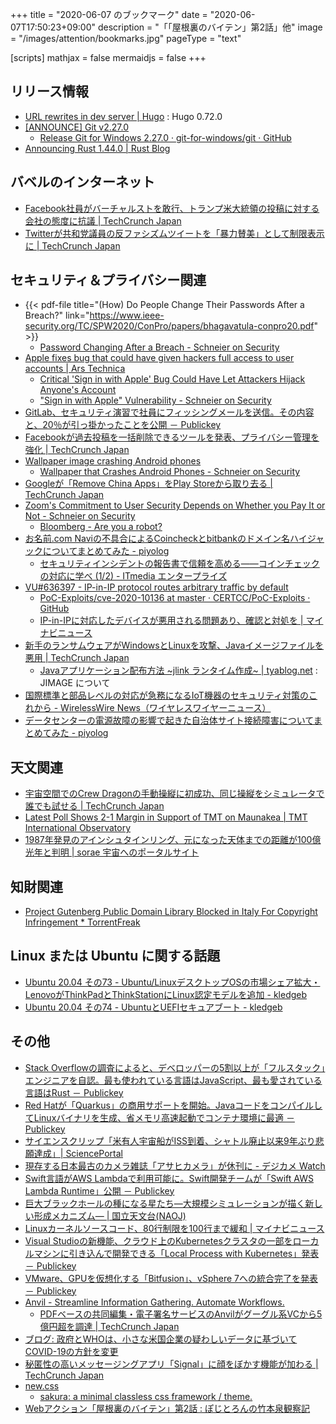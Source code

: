 +++
title = "2020-06-07 のブックマーク"
date =  "2020-06-07T17:50:23+09:00"
description = "「「屋根裏のバイテン」第2話」他"
image = "/images/attention/bookmarks.jpg"
pageType = "text"

[scripts]
  mathjax = false
  mermaidjs = false
+++

## リリース情報

- [URL rewrites in dev server | Hugo](https://gohugo.io/news/0.72.0-relnotes/) : Hugo 0.72.0
- [[ANNOUNCE] Git v2.27.0](https://lore.kernel.org/git/xmqqzh9mu4my.fsf@gitster.c.googlers.com/T/)
    - [Release Git for Windows 2.27.0 · git-for-windows/git · GitHub](https://github.com/git-for-windows/git/releases/tag/v2.27.0.windows.1)
- [Announcing Rust 1.44.0 | Rust Blog](https://blog.rust-lang.org/2020/06/04/Rust-1.44.0.html)

## バベルのインターネット

- [Facebook社員がバーチャルストを敢行、トランプ米大統領の投稿に対する会社の態度に抗議  |  TechCrunch Japan](https://jp.techcrunch.com/2020/06/02/2020-06-01-facebook-employees-stage-virtual-walkout-in-protest-of-companys-stance-on-trump-posts/)
- [Twitterが共和党議員の反ファシズムツイートを「暴力賛美」として制限表示に  |  TechCrunch Japan](https://jp.techcrunch.com/2020/06/02/2020-06-01-twitter-matt-gaetz-antifa-tweet/)

## セキュリティ＆プライバシー関連

- {{< pdf-file title="(How) Do People Change Their Passwords After a Breach?" link="https://www.ieee-security.org/TC/SPW2020/ConPro/papers/bhagavatula-conpro20.pdf" >}}
    - [Password Changing After a Breach - Schneier on Security](https://www.schneier.com/blog/archives/2020/06/password_changi.html)
- [Apple fixes bug that could have given hackers full access to user accounts | Ars Technica](https://arstechnica.com/information-technology/2020/06/apple-fixes-bug-that-could-have-given-hackers-unauthorized-to-user-accounts/)
    - [Critical 'Sign in with Apple' Bug Could Have Let Attackers Hijack Anyone's Account](https://thehackernews.com/2020/05/sign-in-with-apple-hacking.html)
    - ["Sign in with Apple" Vulnerability - Schneier on Security](https://www.schneier.com/blog/archives/2020/06/sign_in_with_ap.html)
- [GitLab、セキュリティ演習で社員にフィッシングメールを送信。その内容と、20％が引っ掛かったことを公開 － Publickey](https://www.publickey1.jp/blog/20/gitlab20.html)
- [Facebookが過去投稿を一括削除できるツールを発表、プライバシー管理を強化  |  TechCrunch Japan](https://jp.techcrunch.com/2020/06/03/2020-06-02-how-to-delete-old-facebook-posts-manage-activity/)
- [Wallpaper image crashing Android phones](https://techxplore.com/news/2020-06-wallpaper-image-android.html)
    - [Wallpaper that Crashes Android Phones - Schneier on Security](https://www.schneier.com/blog/archives/2020/06/wallpaper_that_.html)
- [Googleが「Remove China Apps」をPlay Storeから取り去る  |  TechCrunch Japan](https://jp.techcrunch.com/2020/06/03/2020-06-02-remove-china-apps-google-play-store/)
- [Zoom's Commitment to User Security Depends on Whether you Pay It or Not - Schneier on Security](https://www.schneier.com/blog/archives/2020/06/zooms_commitmen.html)
    - [Bloomberg - Are you a robot?](https://www.bloomberg.com/tosv2.html?vid=&uuid=3dcb6db0-a6cd-11ea-8a9d-3587c366f127&url=L3RlY2hub2xvZ3k=)
- [お名前.com Naviの不具合によるCoincheckとbitbankのドメイン名ハイジャックについてまとめてみた - piyolog](https://piyolog.hatenadiary.jp/entry/2020/06/04/170423)
    - [セキュリティインシデントの報告書で信頼を高める——コインチェックの対応に学べ (1/2) - ITmedia エンタープライズ](https://www.itmedia.co.jp/enterprise/articles/2006/09/news045.html)
- [VU#636397 - IP-in-IP protocol routes arbitrary traffic by default](https://kb.cert.org/vuls/id/636397)
    - [PoC-Exploits/cve-2020-10136 at master · CERTCC/PoC-Exploits · GitHub](https://github.com/CERTCC/PoC-Exploits/tree/master/cve-2020-10136)
    - [IP-in-IPに対応したデバイスが悪用される問題あり、確認と対処を | マイナビニュース](https://news.mynavi.jp/article/20200604-1047869/)
- [新手のランサムウェアがWindowsとLinuxを攻撃、Javaイメージファイルを悪用  |  TechCrunch Japan](https://jp.techcrunch.com/2020/06/06/2020-06-04-tycoon-java-ransomware/)
    - [Javaアプリケーション配布方法 ~jlink ランタイム作成~ | tyablog.net](https://tyablog.net/2020/04/11/java-packages-with-jlink/) : JIMAGE について
- [国際標準と部品レベルの対応が急務になるIoT機器のセキュリティ対策のこれから - WirelessWire News（ワイヤレスワイヤーニュース）](https://wirelesswire.jp/2020/06/75720/)
- [データセンターの電源故障の影響で起きた自治体サイト接続障害についてまとめてみた - piyolog](https://piyolog.hatenadiary.jp/entry/2020/06/07/125835)

## 天文関連

- [宇宙空間でのCrew Dragonの手動操縦に初成功、同じ操縦をシミュレータで誰でも試せる  |  TechCrunch Japan](https://jp.techcrunch.com/2020/06/01/2020-05-30-nasa-astronauts-successfully-pilot-spacexs-crew-dragon-spacecraft-manually-for-the-first-time/)
- [Latest Poll Shows 2-1 Margin in Support of TMT on Maunakea | TMT International Observatory](https://www.tmt.org/news/466)
- [1987年発見のアインシュタインリング、元になった天体までの距離が100億光年と判明 | sorae 宇宙へのポータルサイト](https://sorae.info/astronomy/20200602-einstein-ring.html)

## 知財関連

- [Project Gutenberg Public Domain Library Blocked in Italy For Copyright Infringement * TorrentFreak](https://torrentfreak.com/project-gutenberg-public-domain-library-blocked-in-italy-for-copyright-infringement-200603/)

## Linux または Ubuntu に関する話題

- [Ubuntu 20.04 その73 - Ubuntu/LinuxデスクトップOSの市場シェア拡大・LenovoがThinkPadとThinkStationにLinux認定モデルを追加 - kledgeb](https://kledgeb.blogspot.com/2020/06/ubuntu-2004-73-ubuntulinuxoslenovothink.html)
- [Ubuntu 20.04 その74 - UbuntuとUEFIセキュアブート - kledgeb](https://kledgeb.blogspot.com/2020/06/ubuntu-2004-74-ubuntuuefi.html)

## その他

- [Stack Overflowの調査によると、デベロッパーの5割以上が「フルスタック」エンジニアを自認。最も使われている言語はJavaScript、最も愛されている言語はRust － Publickey](https://www.publickey1.jp/blog/20/stack_overflow5javascriptrust.html)
- [Red Hatが「Quarkus」の商用サポートを開始。JavaコードをコンパイルしてLinuxバイナリを生成、省メモリ高速起動でコンテナ環境に最適 － Publickey](https://www.publickey1.jp/blog/20/red_hatquarkusjavalinux.html)
- [サイエンスクリップ「米有人宇宙船がISS到着、シャトル廃止以来9年ぶり悲願達成」| SciencePortal](https://scienceportal.jst.go.jp/clip/20200601_01.html)
- [現存する日本最古のカメラ雑誌「アサヒカメラ」が休刊に - デジカメ Watch](https://dc.watch.impress.co.jp/docs/news/1256/119/index.html)
- [Swift言語がAWS Lambdaで利用可能に。Swift開発チームが「Swift AWS Lambda Runtime」公開 － Publickey](https://www.publickey1.jp/blog/20/swiftaws_lambdaswiftswift_aws_lambda_runtime.html)
- [巨大ブラックホールの種になる星たち―大規模シミュレーションが描く新しい形成メカニズム― | 国立天文台(NAOJ)](https://www.nao.ac.jp/news/science/2020/20200602-cfca.html)
- [Linuxカーネルソースコード、80行制限を100行まで緩和 | マイナビニュース](https://news.mynavi.jp/article/20200602-1047066/)
- [Visual Studioの新機能、クラウド上のKubernetesクラスタの一部をローカルマシンに引き込んで開発できる「Local Process with Kubernetes」発表 － Publickey](https://www.publickey1.jp/blog/20/visual_studiokuberneteslocal_process_with_kubernetes.html)
- [VMware、GPUを仮想化する「Bitfusion」、vSphere 7への統合完了を発表 － Publickey](https://www.publickey1.jp/blog/20/vmwaregpubitfusionvsphere_7.html)
- [Anvil - Streamline Information Gathering. Automate Workflows.](https://www.useanvil.com/)
    - [PDFベースの共同編集・電子署名サービスのAnvilがグーグル系VCから5億円超を調達  |  TechCrunch Japan](https://jp.techcrunch.com/2020/06/04/2020-06-03-paperwork-automation-platform-anvil-raises-5-million-from-googles-gradient-ventures/)
- [ブログ: 政府とWHOは、小さな米国企業の疑わしいデータに基づいてCOVID-19の方針を変更](https://okuranagaimo.blogspot.com/2020/06/whocovid-19.html)
- [秘匿性の高いメッセージングアプリ「Signal」に顔をぼかす機能が加わる  |  TechCrunch Japan](https://jp.techcrunch.com/2020/06/05/2020-06-04-signal-now-has-built-in-face-blurring-for-photos/)
- [new.css](https://newcss.net/)
    - [sakura: a minimal classless css framework / theme.](https://oxal.org/projects/sakura/)
- [Webアクション「屋根裏のバイテン」第2話 : ぽじとろんの竹本泉観察記](https://positron.exblog.jp/31219434/)

